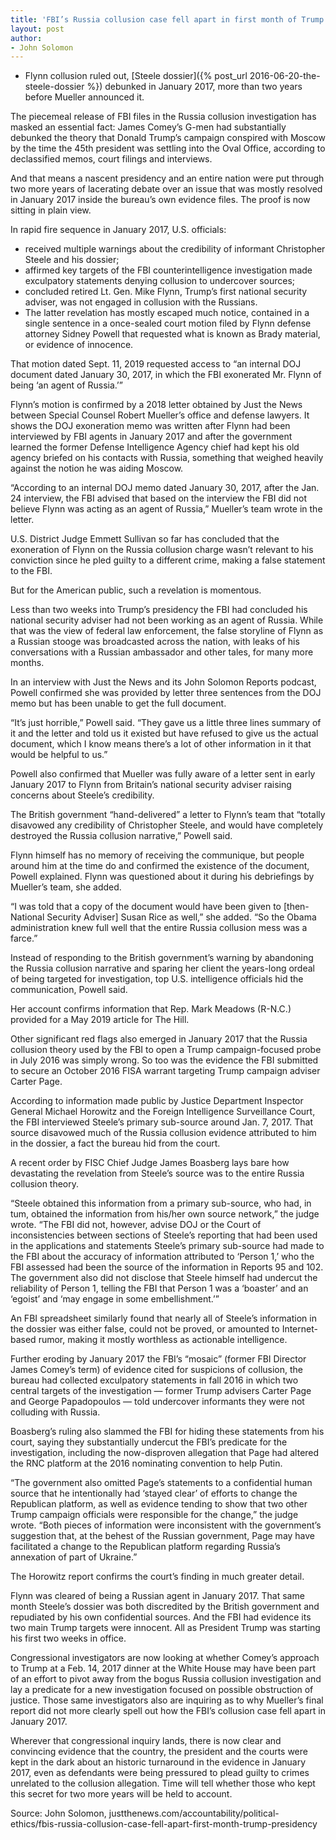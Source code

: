 ```yaml
---
title: 'FBI’s Russia collusion case fell apart in first month of Trump presidency, memos show'
layout: post
author:
- John Solomon
---
```


- Flynn collusion ruled out, [Steele dossier]({% post_url 2016-06-20-the-steele-dossier %}) debunked in January 2017, more than two years before Mueller announced it.

The piecemeal release of FBI files in the Russia collusion investigation has masked an essential fact: James Comey’s G-men had substantially debunked the theory that Donald Trump’s campaign conspired with Moscow by the time the 45th president was settling into the Oval Office, according to declassified memos, court filings and interviews.

And that means a nascent presidency and an entire nation were put through two more years of lacerating debate over an issue that was mostly resolved in January 2017 inside the bureau’s own evidence files. The proof is now sitting in plain view.

In rapid fire sequence in January 2017, U.S. officials:

- received multiple warnings about the credibility of informant Christopher Steele and his dossier;
- affirmed key targets of the FBI counterintelligence investigation made exculpatory statements denying collusion to undercover sources;
- concluded retired Lt. Gen. Mike Flynn, Trump’s first national security adviser, was not engaged in collusion with the Russians.
- The latter revelation has mostly escaped much notice, contained in a single sentence in a once-sealed court motion filed by Flynn defense attorney Sidney Powell that requested what is known as Brady material, or evidence of innocence.

That motion dated Sept. 11, 2019 requested access to “an internal DOJ document dated January 30, 2017, in which the FBI exonerated Mr. Flynn of being ‘an agent of Russia.’”

Flynn’s motion is confirmed by a 2018 letter obtained by Just the News between Special Counsel Robert Mueller’s office and defense lawyers. It shows the DOJ exoneration memo was written after Flynn had been interviewed by FBI agents in January 2017 and after the government learned the former Defense Intelligence Agency chief had kept his old agency briefed on his contacts with Russia, something that weighed heavily against the notion he was aiding Moscow.

“According to an internal DOJ memo dated January 30, 2017, after the Jan. 24 interview, the FBI advised that based on the interview the FBI did not believe Flynn was acting as an agent of Russia,” Mueller’s team wrote in the letter.

U.S. District Judge Emmett Sullivan so far has concluded that the exoneration of Flynn on the Russia collusion charge wasn’t relevant to his conviction since he pled guilty to a different crime, making a false statement to the FBI.

But for the American public, such a revelation is momentous.

Less than two weeks into Trump’s presidency the FBI had concluded his national security adviser had not been working as an agent of Russia. While that was the view of federal law enforcement, the false storyline of Flynn as a Russian stooge was broadcasted across the nation, with leaks of his conversations with a Russian ambassador and other tales, for many more months.

In an interview with Just the News and its John Solomon Reports podcast, Powell confirmed she was provided by letter three sentences from the DOJ memo but has been unable to get the full document.

“It’s just horrible,” Powell said. “They gave us a little three lines summary of it and the letter and told us it existed but have refused to give us the actual document, which I know means there’s a lot of other information in it that would be helpful to us.”

Powell also confirmed that Mueller was fully aware of a letter sent in early January 2017 to Flynn from Britain’s national security adviser raising concerns about Steele’s credibility.

The British government “hand-delivered” a letter to Flynn’s team that “totally disavowed any credibility of Christopher Steele, and would have completely destroyed the Russia collusion narrative,” Powell said.

Flynn himself has no memory of receiving the communique, but people around him at the time do and confirmed the existence of the document, Powell explained. Flynn was questioned about it during his debriefings by Mueller’s team, she added.

“I was told that a copy of the document would have been given to [then-National Security Adviser] Susan Rice as well,” she added. “So the Obama administration knew full well that the entire Russia collusion mess was a farce.”

Instead of responding to the British government’s warning by abandoning the Russia collusion narrative and sparing her client the years-long ordeal of being targeted for investigation, top U.S. intelligence officials hid the communication, Powell said.

Her account confirms information that Rep. Mark Meadows (R-N.C.) provided for a May 2019 article for The Hill.

Other significant red flags also emerged in January 2017 that the Russia collusion theory used by the FBI to open a Trump campaign-focused probe in July 2016 was simply wrong. So too was the evidence the FBI submitted to secure an October 2016 FISA warrant targeting Trump campaign adviser Carter Page.

According to information made public by Justice Department Inspector General Michael Horowitz and the Foreign Intelligence Surveillance Court, the FBI interviewed Steele’s primary sub-source around Jan. 7, 2017. That source disavowed much of the Russia collusion evidence attributed to him in the dossier, a fact the bureau hid from the court.

A recent order by FISC Chief Judge James Boasberg lays bare how devastating the revelation from Steele’s source was to the entire Russia collusion theory.

“Steele obtained this information from a primary sub-source, who had, in tum, obtained the information from his/her own source network,” the judge wrote. “The FBI did not, however, advise DOJ or the Court of inconsistencies between sections of Steele’s reporting that had been used in the applications and statements Steele’s primary sub-source had made to the FBI about the accuracy of information attributed to ‘Person 1,’ who the FBI assessed had been the source of the information in Reports 95 and 102. The government also did not disclose that Steele himself had undercut the reliability of Person 1, telling the FBI that Person 1 was a ‘boaster’ and an ‘egoist’ and ‘may engage in some embellishment.’”

An FBI spreadsheet similarly found that nearly all of Steele’s information in the dossier was either false, could not be proved, or amounted to Internet-based rumor, making it mostly worthless as actionable intelligence.

Further eroding by January 2017 the FBI’s “mosaic” (former FBI Director James Comey’s term) of evidence cited for suspicions of collusion, the bureau had collected exculpatory statements in fall 2016 in which two central targets of the investigation — former Trump advisers Carter Page and George Papadopoulos — told undercover informants they were not colluding with Russia.

Boasberg’s ruling also slammed the FBI for hiding these statements from his court, saying they substantially undercut the FBI’s predicate for the investigation, including the now-disproven allegation that Page had altered the RNC platform at the 2016 nominating convention to help Putin.

“The government also omitted Page’s statements to a confidential human source that he intentionally had ‘stayed clear’ of efforts to change the Republican platform, as well as evidence tending to show that two other Trump campaign officials were responsible for the change,” the judge wrote. “Both pieces of information were inconsistent with the government’s suggestion that, at the behest of the Russian government, Page may have facilitated a change to the Republican platform regarding Russia’s annexation of part of Ukraine.”

The Horowitz report confirms the court’s finding in much greater detail.

Flynn was cleared of being a Russian agent in January 2017. That same month Steele’s dossier was both discredited by the British government and repudiated by his own confidential sources. And the FBI had evidence its two main Trump targets were innocent. All as President Trump was starting his first two weeks in office.

Congressional investigators are now looking at whether Comey’s approach to Trump at a Feb. 14, 2017 dinner at the White House may have been part of an effort to pivot away from the bogus Russia collusion investigation and lay a predicate for a new investigation focused on possible obstruction of justice. Those same investigators also are inquiring as to why Mueller’s final report did not more clearly spell out how the FBI’s collusion case fell apart in January 2017.

Wherever that congressional inquiry lands, there is now clear and convincing evidence that the country, the president and the courts were kept in the dark about an historic turnaround in the evidence in January 2017, even as defendants were being pressured to plead guilty to crimes unrelated to the collusion allegation. Time will tell whether those who kept this secret for two more years will be held to account.

Source: John Solomon, justthenews.com/accountability/political-ethics/fbis-russia-collusion-case-fell-apart-first-month-trump-presidency
